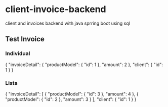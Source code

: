 # client-invoice-backend
client and invoices backend with java sprring boot using sql

## Test Invoice

### Individual
{
  "invoiceDetail": {
      "productModel": {
          "id": 1
      },
    "amount": 2
  },
  "client": {
    "id": 1
  }
}

### Lista
{
  "invoiceDetail": [
      {
        "productModel": {
            "id": 3
        },
        "amount": 4
      },
      {
        "productModel": {
            "id": 2
        },
        "amount": 3
      }
  ],
  "client": {
    "id": 1
  }
}

